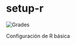 # setup-r


![Grades](https://github.com/ag-classrooms/setup-r/actions/workflows/grade/badge.svg)

Configuración de R básica
